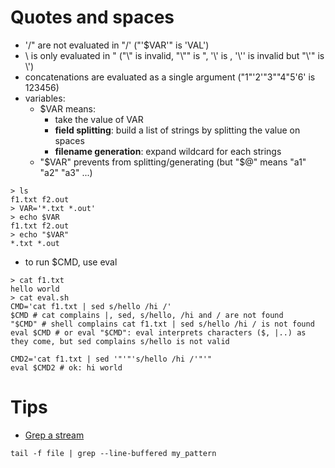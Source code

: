 # Quotes and spaces
* '/" are not evaluated in "/' ("'$VAR'" is 'VAL')
* \ is only evaluated in " ("\\" is invalid, "\\"" is ", '\\' is \, '\\'' is invalid but "\\'" is \\')
* concatenations are evaluated as a single argument ("1"'2'"3""4"5'6' is 123456) 
* variables:
  * $VAR means:
    * take the value of VAR
    * **field splitting**: build a list of strings by splitting the value on spaces
    * **filename generation**: expand wildcard for each strings
  * "$VAR" prevents from splitting/generating (but "$@" means "a1" "a2" "a3" ...)
```shell
> ls
f1.txt f2.out
> VAR='*.txt *.out'
> echo $VAR
f1.txt f2.out
> echo "$VAR"
*.txt *.out
```
  * to run $CMD, use eval
```shell
> cat f1.txt
hello world
> cat eval.sh
CMD='cat f1.txt | sed s/hello /hi /'
$CMD # cat complains |, sed, s/hello, /hi and / are not found
"$CMD" # shell complains cat f1.txt | sed s/hello /hi / is not found
eval $CMD # or eval "$CMD": eval interprets characters ($, |..) as they come, but sed complains s/hello is not valid

CMD2='cat f1.txt | sed '"'"'s/hello /hi /'"'"
eval $CMD2 # ok: hi world
```

# Tips
* [Grep a stream](https://stackoverflow.com/a/7162898)
```shell
tail -f file | grep --line-buffered my_pattern
```
